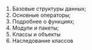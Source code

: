 1. Базовые структуры данных;
2. Основные операторы;
3. Подробнее о функциях;
4. Модули и пакеты;
5. Классы и объекты
6. Наследование классов
